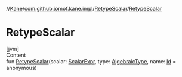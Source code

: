 //[Kane](../../index.md)/[com.github.jomof.kane.impl](../index.md)/[RetypeScalar](index.md)/[RetypeScalar](-retype-scalar.md)



# RetypeScalar  
[jvm]  
Content  
fun [RetypeScalar](-retype-scalar.md)(scalar: [ScalarExpr](../../com.github.jomof.kane/-scalar-expr/index.md), type: [AlgebraicType](../../com.github.jomof.kane.impl.types/-algebraic-type/index.md), name: [Id](../index.md#%5Bcom.github.jomof.kane.impl%2FId%2F%2F%2FPointingToDeclaration%2F%5D%2FClasslikes%2F-1279169165) = anonymous)  



